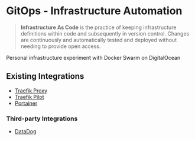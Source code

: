 # GitOps - Infrastructure Automation

> __Infrastructure As Code__ is the practice of keeping infrastructure
> definitions within code and subsequently in version control. Changes are
> continuously and automatically tested and deployed without needing to provide
> open access.

Personal infrastructure experiment with Docker Swarm on DigitalOcean

## Existing Integrations

- [Traefik Proxy](https://traefik.io/traefik/)
- [Traefik Pilot](https://traefik.io/traefik-pilot/)
- [Portainer](https://www.portainer.io/)

### Third-party Integrations

- [DataDog](https://www.datadoghq.com/)
